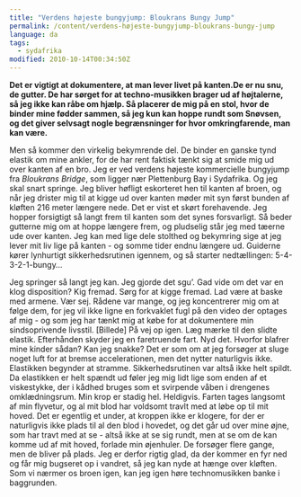 ```yaml
---
title: "Verdens højeste bungyjump: Bloukrans Bungy Jump"
permalink: /content/verdens-højeste-bungyjump-bloukrans-bungy-jump
language: da
tags:
  - sydafrika
modified: 2010-10-14T00:34:50Z
---
```


**Det er vigtigt at dokumentere, at man lever livet på kanten.De er nu snu, de gutter. De har sørget for at techno-musikken brager ud af højtalerne, så jeg ikke kan råbe om hjælp. Så placerer de mig på en stol, hvor de binder mine fødder sammen, så jeg kun kan hoppe rundt som Snøvsen, og det giver selvsagt nogle begrænsninger for hvor omkringfarende, man kan være.**

Men så kommer den virkelig bekymrende del. De binder en ganske tynd elastik om mine ankler, for de har rent faktisk tænkt sig at smide mig ud over kanten af en bro. Jeg er ved verdens højeste kommercielle bungyjump fra _Bloukrans Bridge_, som ligger nær Plettenburg Bay i Sydafrika. Og jeg skal snart springe. Jeg bliver høfligt eskorteret hen til kanten af broen, og når jeg drister mig til at kigge ud over kanten møder mit syn først bunden af kløften 216 meter længere nede. Det er vist et skørt forehavende. Jeg hopper forsigtigt så langt frem til kanten som det synes forsvarligt. Så beder gutterne mig om at hoppe længere frem, og pludselig står jeg med tæerne ude over kanten. Jeg kan med lige dele stolthed og bekymring sige at jeg lever mit liv lige på kanten - og somme tider endnu længere ud. Guiderne kører lynhurtigt sikkerhedsrutinen igennem, og så starter nedtællingen: 5-4-3-2-1-bungy…

Jeg springer så langt jeg kan. Jeg gjorde det sgu’. Gad vide om det var en klog disposition? Kig fremad. Sørg for at kigge fremad. Lad være at baske med armene. Vær sej. Rådene var mange, og jeg koncentrerer mig om at følge dem, for jeg vil ikke ligne en forkvaklet fugl på den video der optages af mig - og som jeg har tænkt mig at købe for at dokumentere min sindsoprivende livsstil. \[Billede\] På vej op igen. Læg mærke til den slidte elastik. Efterhånden skyder jeg en faretruende fart. Nyd det. Hvorfor blafrer mine kinder sådan? Kan jeg snakke? Det er som om at jeg forsøger at sluge noget luft for at bremse accelerationen, men det nytter naturligvis ikke. Elastikken begynder at stramme. Sikkerhedsrutinen var altså ikke helt spildt. Da elastikken er helt spændt ud føler jeg mig lidt lige som enden af et viskestykke, der i kådhed bruges som et svirpende våben i drengenes omklædningsrum. Min krop er stadig hel. Heldigvis. Farten tages langsomt af min flyvetur, og al mit blod har voldsomt travlt med at løbe op til mit hoved. Det er egentlig et under, at kroppen ikke er klogere, for der er naturligvis ikke plads til al den blod i hovedet, og det går ud over mine øjne, som har travt med at se - altså ikke at se sig rundt, men at se om de kan komme ud af mit hoved, forlade min øjenhuler. De forsøger flere gange, men de bliver på plads. Jeg er derfor rigtig glad, da der kommer en fyr ned og får mig bugseret op i vandret, så jeg kan nyde at hænge over kløften. Som vi nærmer os broen igen, kan jeg igen høre technomusikken banke i baggrunden.
